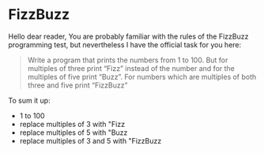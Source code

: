 # FizzBuzz

Hello dear reader,
You are probably familiar with the rules of the FizzBuzz programming test, but nevertheless I have the official task for you here:

> Write a program that prints the numbers from 1 to 100. But for multiples of three print “Fizz” instead of the number and for the multiples of five print “Buzz”. For numbers which are multiples of both three and five print “FizzBuzz”

To sum it up:
- 1 to 100
- replace multiples of 3 with "Fizz
- replace multiples of 5 with "Buzz
- replace multiples of 3 and 5 with "FizzBuzz
